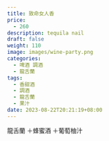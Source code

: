 ```yaml
---
title: 致命女人香
price:
  - 260
description: tequila nail
draft: false
weight: 110
image: images/wine-party.png
categories:
  - 啤酒 調酒
  - 龍舌蘭
tags:
  - 香甜酒
  - 調酒
  - 龍舌蘭
  - 果汁
date: 2023-08-22T20:21:19+08:00
---
```

 龍舌蘭 ＋蜂蜜酒 ＋葡萄柚汁